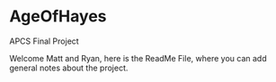 # AgeOfHayes
APCS Final Project

Welcome Matt and Ryan, here is the ReadMe File, where you can add general notes about the project.
